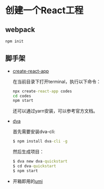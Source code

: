 # 创建一个React工程

## webpack

  ```cmd
  npm init
  ```

## 脚手架

  * [create-react-app](https://github.com/facebook/create-react-app)

    在当前目录下打开terminal，执行以下命令：

    ```cmd
    npx create-react-app codes
    cd codes
    npm start
    ```

    还可以通过yarn安装，可以参考官方文档。

  * [dva](https://github.com/dvajs/dva)

    首先需要安装dva-cli:

    ```cmd
    $ npm install dva-cli -g
    ```
    
    然后生成项目：

    ```cmd
    $ dva new dva-quickstart
    $ cd dva-quickstart
    $ npm start 
    ```

  * 开箱即用的[umi](https://github.com/umijs/umi) 